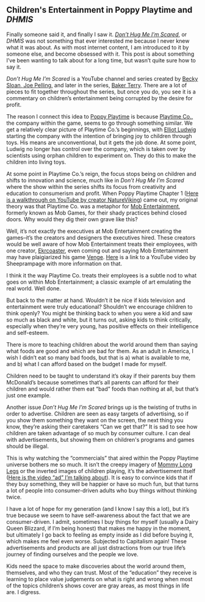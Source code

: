 ## Children's Entertainment in Poppy Playtime and _DHMIS_

Finally someone said it, and finally I saw it. [_Don’t Hug Me I’m Scared_](https://www.youtube.com/@donthugmeimscared), or _DHMIS_ was not something that ever interested me because I never knew what it was about. As with most internet content, I am introduced to it by someone else, and become obsessed with it. This post is about something I’ve been wanting to talk about for a long time, but wasn’t quite sure how to say it.

_Don’t Hug Me I’m Scared_ is a YouTube channel and series created by [Becky Sloan, Joe Pelling,](http://www.beckyandjoes.com/) and later in the series, [Baker Terry](https://donthugme.fandom.com/wiki/Baker_Terry). There are a lot of pieces to fit together throughout the series, but once you do, you see it is a commentary on children’s entertainment being corrupted by the desire for profit.

The reason I connect this idea to [Poppy Playtime](https://en.wikipedia.org/wiki/Poppy_Playtime) is because [Playtime Co.,](https://poppy-playtime.fandom.com/wiki/Playtime_Co.) the company within the game, seems to go through something similar. We get a relatively clear picture of Playtime Co.’s beginnings, with [Elliot Ludwig](https://poppy-playtime.fandom.com/wiki/Elliot_Ludwig) starting the company with the intention of bringing joy to children through toys. His means are unconventional, but it gets the job done. At some point, Ludwig no longer has control over the company, which is taken over by scientists using orphan children to experiment on. They do this to make the children into living toys.

At some point in Playtime Co.’s reign, the focus stops being on children and shifts to innovation and science, much like in _Don’t Hug Me I’m Scared_ where the show within the series shifts its focus from creativity and education to consumerism and profit. When Poppy Playtime Chapter 1 ([Here is a walkthrough on YouTube by creator NatureViking](https://www.youtube.com/watch?v=QCiMbzCoNmQ)) came out, my original theory was that Playtime Co. was a metaphor for [Mob Entertainment](https://www.mobentertainment.com/), formerly known as Mob Games, for their shady practices behind closed doors. Why would they dig their own grave like this?

Well, it’s not exactly the executives at Mob Entertainment creating the games–it’s the creators and designers the executives hired. These creators would be well aware of how Mob Entertainment treats their employees, with one creator, [Ekrcoaster](https://ekrcoaster.net/), even coming out and saying Mob Entertainment may have plaigiarized his game [Venge](https://www.youtube.com/watch?v=djCuEsP739o). [Here](https://www.youtube.com/watch?v=NoU-Mf_G1ko) is a link to a YouTube video by Sheeprampage with more information on that.

I think it the way Playtime Co. treats their employees is a subtle nod to what goes on within Mob Entertainment; a classic example of art emulating the real world. Well done.

But back to the matter at hand. Wouldn’t it be nice if kids television and entertainment were truly educational? Shouldn’t we encourage children to think openly? You might be thinking back to when you were a kid and saw so much as black and white, but it turns out, asking kids to think critically, especially when they’re very young, has positive effects on their intelligence and self-esteem.

There is more to teaching children about the world around them than saying what foods are good and which are bad for them. As an adult in America, I wish I didn’t eat so many bad foods, but that is a) what is available to me, and b) what I can afford based on the budget I made for myself.

Children need to be taught to understand it’s okay if their parents buy them McDonald’s because sometimes that’s all parents can afford for their children and would rather them eat “bad” foods than nothing at all, but that’s just one example.

Another issue _Don’t Hug Me I’m Scared_ brings up is the twisting of truths in order to advertise. Children are seen as easy targets of advertising, so if you show them something they want on the screen, the next thing you know, they’re asking their caretakers “Can we get that?” It is sad to see how children are taken advantage of so much by consumer culture. I can deal with advertisements, but showing them on children's programs and games should be illegal.

This is why watching the “commercials” that aired within the Poppy Playtime universe bothers me so much. It isn’t the creepy imagery of [Mommy Long Legs](https://poppy-playtime.fandom.com/wiki/Mommy_Long_Legs) or the inverted images of children playing, it’s the advertisement itself ([Here is the video “ad” I’m talking about](https://www.youtube.com/watch?v=D6o9-SpCik4)). It is easy to convince kids that if they buy something, they will be happier or have so much fun, but that turns a lot of people into consumer-driven adults who buy things without thinking twice. 

I have a lot of hope for my generation (and I know I say this a lot), but it’s true because we seem to have self-awareness about the fact that we are consumer-driven. I admit, sometimes I buy things for myself (usually a Dairy Queen Blizzard, if I’m being honest) that makes me happy in the moment, but ultimately I go back to feeling as empty inside as I did before buying it, which makes me feel even worse. Subjected to Capitalism again! These advertisements and products are all just distractions from our true life’s journey of finding ourselves and the people we love.

Kids need the space to make discoveries about the world around them, themselves, and who they can trust. Most of the “education” they receive is learning to place value judgements on what is right and wrong when most of the topics children’s shows cover are gray areas, as most things in life are. I digress.

